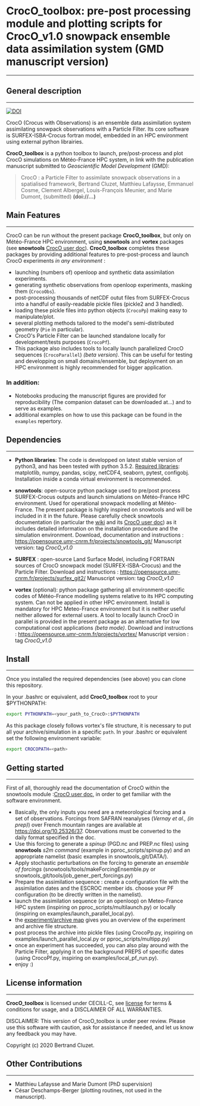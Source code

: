 # CrocO_toolbox: pre-post processing module and plotting scripts for CrocO_v1.0 snowpack ensemble data assimilation system (GMD manuscript version)

---
## General description
---
[![DOI](https://zenodo.org/badge/259417787.svg)](https://zenodo.org/badge/latestdoi/259417787)

CrocO (Crocus with Observations) is an ensemble data assimilation system assimilating snowpack observations with a Particle Filter. Its core software is SURFEX-ISBA-Crocus fortran model, embedded in an HPC environment using external python librairies.

**CrocO_toolbox** is a python toolbox to launch, pre/post-process and plot CrocO simulations on Météo-France HPC system, in link with the publication manuscript submitted to _Geoscientific Model Development_ (GMD):
>CrocO : a Particle Filter to assimilate snowpack observations
in a spatialised framework,
Bertrand Cluzet, Matthieu Lafaysse, Emmanuel Cosme, Clement Albergel,
Louis-François Meunier, and Marie Dumont, (submitted) **(doi://...)**

## Main Features
---
CrocO can be run without the present package **CrocO_toolbox**, but only on Météo-France HPC environment, using **snowtools** and **vortex** packages (see **snowtools** [CrocO user doc](https://opensource.umr-cnrm.fr/projects/snowtools_git/wiki/CrocO_user_doc)). **CrocO_toolbox** completes these packages by providing additional features to pre-post-process and launch CrocO experiments _in any environment_ :
- launching (numbers of) openloop and synthetic data assimilation experiments.
- generating synthetic observations from openloop experiments, masking them (```CrocoObs```).
- post-processing thousands of netCDF outut files from SURFEX-Crocus into a handful of easily-readable pickle files (pickle2 and 3 handled).
- loading these pickle files into python objects (```CrocoPp```) making easy to manipulate/plot.
- several plotting methods tailored to the model's semi-distributed geometry (```Pie``` in particular).
- CrocO's Particle Filter can be launched standalone locally for development/tests purposes (```CrocoPf```).
- This package also includes tools to locally launch parallelized CrocO sequences (```CrocoParallel```) _(beta version)_. This can be useful for testing and developping on small domains/ensemble, but deployment on an HPC environment is highly recommended for bigger application.

### In addition:
- Notebooks producing the manuscript figures are provided for reproducibility (The companion dataset can be downloaded at...) and to serve as examples.
- additional examples on how to use this package can be found in the ```examples``` repertory.


## Dependencies
---
- **Python libraries**: The code is developped on latest stable version of python3, and has been tested with python 3.5.2. [Required libraries](https://github.com/bertrandcz/CrocO_toolbox/blob/master/requirements.txt): matplotlib, numpy, pandas, scipy, netCDF4, seaborn, pytest, configobj. Installation inside a conda virtual environment is recommended.
- **snowtools**: open-source python package used to pre/post process SURFEX-Crocus outputs and launch simulations on Météo-France HPC environment. Used for operational snowpack modelling at Météo-France. The present package is highly inspired on snowtools and will be included in it in the future. Please carefully check snowtools documentation (in particular the [wiki](https://opensource.umr-cnrm.fr/projects/snowtools_git/wiki/Wiki) and its [CrocO user doc](https://opensource.umr-cnrm.fr/projects/snowtools_git/wiki/CrocO_user_doc)) as it includes detailed information on the installation procedure and the simulation environment.
Download, documentation and instructions : https://opensource.umr-cnrm.fr/projects/snowtools_git/ Manuscript version: tag *CrocO_v1.0*
- **SURFEX** : open-source Land Surface Model, including FORTRAN sources of CrocO snowpack model (SURFEX-ISBA-Crocus) and the Particle Filter.
Download and instructions : https://opensource.umr-cnrm.fr/projects/surfex_git2/ Manuscript version: tag *CrocO_v1.0*

- **vortex** (optional): python package gathering all environment-specific codes of Météo-France modelling systems relative to its HPC computing system. Can not be applied in other HPC environment. Install is mandatory for HPC Meteo-France environment but it is neither useful neither allowed for external users. A tool to locally launch CrocO in parallel is provided in the present package as an alternative for low computational cost applications _(beta mode)_.
Download and instructions : https://opensource.umr-cnrm.fr/projects/vortex/ Manuscript version : tag *CrocO_v1.0*



## Install
---

Once you installed the required dependencies (see above) you can clone this repository.

In your .bashrc or equivalent, add **CrocO_toolbox** root to your $PYTHONPATH:
```bash
export PYTHONPATH=<your_path_to_CrocO>:$PYTHONPATH
```

As this package closely follows vortex's file structure, it is necessary to put all your archive/simulation in a specific ```path```. In your .bashrc or equivalent set the following environment variable:
```bash 
export CROCOPATH=<path>
```



## Getting started
---

First of all, thoroughly read the documentation of CrocO within the snowtools module :[CrocO user doc](https://opensource.umr-cnrm.fr/projects/snowtools_git/wiki/CrocO_user_doc), in order to get familiar with the software environment. 
- Basically, the only inputs you need are a meteorological forcing and a set of observations. Forcings from SAFRAN reanalyses (_Vernay et al., (in prep)_) over French mountain ranges are available at https://doi.org/10.25326/37. Observations must be converted to the daily format specified in the doc. 
- Use this forcing to generate a *spinup* (PGD.nc and PREP.nc files) using **snowtools** _s2m command_ (example in pproc_scripts/spinup.py) and an appropriate namelist (basic examples in snowtools_git/DATA/).
- Apply stochastic perturbations on the forcing to generate an *ensemble of forcings* (snowtools/tools/makeForcingEnsemble.py or snowtools_git/tools/job_gener_pert_forcings.py)
- Prepare the assimilation sequence : create a configuration file with the assimilation dates and the ESCROC member ids. choose your PF configuration (to be directly written in the namelist).
- launch the assimilation sequence (or an openloop) on Meteo-France HPC system (inspiring on pproc_scripts/multilaunch.py) or locally (inspiring on examples/launch_parallel_local.py).
- the [experiment/archive map](https://github.com/bertrandcz/CrocO_toolbox/tree/master/doc/xp.png) gives you an overview of the experiment and archive file structure. 
- post process the archive into pickle files (using CrocoPp.py, inspiring on examples/launch_parallel_local.py or pproc_scripts/multipp.py)
- once an experiment has succeeded, you can also play around with the Particle Filter, applying it on the background PREPS of specific dates (using CrocoPf.py, inspiring on examples/local_pf_run.py).
- enjoy :)

## License information
---

**CrocO_toolbox** is licensed under CECILL-C, see [license](<https://github.com/bertrandcz/CrocO_toolbox/LICENCE.txt>) for terms & conditions for usage, and a DISCLAIMER OF ALL WARRANTIES.

DISCLAIMER: This version of CrocO_toolbox is under peer review. Please use this software with caution, ask for assistance if needed, and let us know any feedback you may have.

Copyright (c) 2020 Bertrand Cluzet.

## Other Contributions
---
- Matthieu Lafaysse and Marie Dumont (PhD supervision)
- César Deschamps-Berger (plotting routines, not used in the manuscript).


